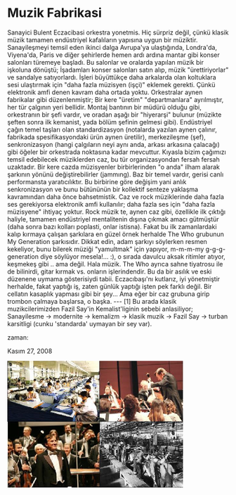 # Muzik Fabrikasi
Sanayici Bulent Eczacibasi orkestra yonetmis. Hiç sürpriz değil, çünkü klasik müzik tamamen endüstriyel kafalıların yapısına uygun bir müziktir.  Sanayileşmeyi temsil eden ikinci dalga Avrupa'ya ulaştığında, Londra'da, Viyena'da, Paris ve diğer şehirlerde hemen ardı ardına mantar gibi konser salonları türemeye başladı. Bu salonlar ve oralarda yapılan müzik bir işkoluna dönüştü; İşadamları konser salonları satın alıp, müzik "ürettiriyorlar" ve sandalye satıyorlardı. İşleri büyüttükçe daha arkalarda olan koltuklara sesi ulaştırmak için "daha fazla müzisyen (işçi)" eklemek gerekti. Çünkü elektronik amfi denen kavram daha ortada yoktu.  Orkestralar aynen fabrikalar gibi düzenlenmiştir; Bir kere "üretim" "departmanlara" ayrılmıştır, her tür çalgının yeri bellidir. Montaj bantının bir müdürü olduğu gibi, orkestranın bir şefi vardır, ve oradan aşağı bir "hiyerarşi" bulunur (müzikte şeften sonra ilk kemanist, yada bölüm şefinin gelmesi gibi).  Endüstriyel çağın temel taşları olan standardizasyon (notalarda yazılan aynen çalınır, fabrikada spesifikasyondaki ürün aynen üretilir), merkezileşme (şef), senkronizasyon (hangi çalgıların neyi aynı anda, arkası arkasına çalacağı) gibi öğeler bir orkestrada noktasına kadar mevcuttur.  Kıyasla bizim çağımızı temsil edebilecek müziklerden caz, bu tür organizasyondan fersah fersah uzaktadır. Bir kere cazda müzisyenler birbirlerinden "o anda" ilham alarak şarkının yönünü değiştirebilirler (jammıng). Baz bir temel vardır, gerisi canlı performansta yaratıcılıktır. Bu birbirine göre değişim yani anlık senkronizasyon ve bunu bütününün bir kollektif senteze yaklaşma kavramından daha önce bahsetmistik.
 Caz ve rock müziklerinde daha fazla ses gerekiyorsa elektronik amfi kullanılır; daha fazla ses için "daha fazla müzisyene" ihtiyaç yoktur.  Rock müzik te, aynen caz gibi, özellikle ilk çıktığı haliyle, tamamen endüstriyel mentalitenin dışına çıkmak amacı gütmüştür (daha sonra bazı kolları poplasti, onlar istisna). Fakat bu ilk zamanlardaki kalıp kırmaya çalışan şarkılara en güzel örnek herhalde The Who grubunun My Generation şarkısıdır. Dikkat edin, adam şarkıyı söylerken resmen kekeliyor, bunu bilerek müziği "yamultmak" için yapıyor, m-m-m-my g-g-g-generation diye söylüyor mesela!... :), o sırada davulcu aksak ritimler atıyor, keşmekeş gibi .. ama değil. Hala müzik. The Who ayrıca sahne tiyatrosu ile de bilinirdi, gitar kırmak vs. onların işlerindendir. Bu da bir asılık ve eski düzenene uymama gösterisiydi tabii.  Eczacıbaşı'nı kutlarız, iyi yönetmiştir herhalde, fakat yaptığı iş, zaten günlük yaptığı işten pek farklı değil. Bir cellatın kasaplık yapması gibi bir şey... Ama eğer bir caz grubuna girip trombon çalmaya başlarsa, o başka.  ---
 [1] Bu arada klasik muzikcilerimizden Fazil Say'in Kemalist'liginin sebebi anlasiliyor; Sanayilesme -> modernite -> kemalizm -> klasik muzik -> Fazil Say -> turban karsitligi (cunku 'standarda' uymayan bir sey var).
 







zaman:

Kasım 27, 2008










![](ecza.JPG)
